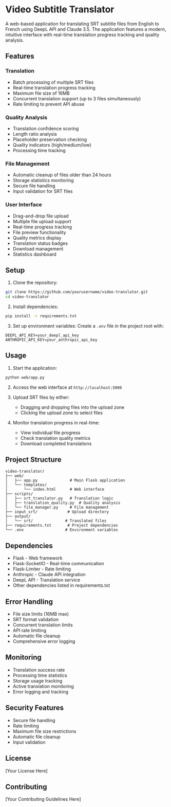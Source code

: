 # Video Subtitle Translator

A web-based application for translating SRT subtitle files from English to French using DeepL API and Claude 3.5. The application features a modern, intuitive interface with real-time translation progress tracking and quality analysis.

## Features

### Translation
- Batch processing of multiple SRT files
- Real-time translation progress tracking
- Maximum file size of 16MB
- Concurrent translation support (up to 3 files simultaneously)
- Rate limiting to prevent API abuse

### Quality Analysis
- Translation confidence scoring
- Length ratio analysis
- Placeholder preservation checking
- Quality indicators (high/medium/low)
- Processing time tracking

### File Management
- Automatic cleanup of files older than 24 hours
- Storage statistics monitoring
- Secure file handling
- Input validation for SRT files

### User Interface
- Drag-and-drop file upload
- Multiple file upload support
- Real-time progress tracking
- File preview functionality
- Quality metrics display
- Translation status badges
- Download management
- Statistics dashboard

## Setup

1. Clone the repository:
```bash
git clone https://github.com/yourusername/video-translator.git
cd video-translator
```

2. Install dependencies:
```bash
pip install -r requirements.txt
```

3. Set up environment variables:
Create a `.env` file in the project root with:
```
DEEPL_API_KEY=your_deepl_api_key
ANTHROPIC_API_KEY=your_anthropic_api_key
```

## Usage

1. Start the application:
```bash
python web/app.py
```

2. Access the web interface at `http://localhost:5000`

3. Upload SRT files by either:
   - Dragging and dropping files into the upload zone
   - Clicking the upload zone to select files

4. Monitor translation progress in real-time:
   - View individual file progress
   - Check translation quality metrics
   - Download completed translations

## Project Structure

```
video-translator/
├── web/
│   ├── app.py              # Main Flask application
│   └── templates/
│       └── index.html      # Web interface
├── scripts/
│   ├── srt_translator.py   # Translation logic
│   ├── translation_quality.py  # Quality analysis
│   └── file_manager.py     # File management
├── input_srt/             # Upload directory
├── output/
│   └── srt/              # Translated files
├── requirements.txt       # Project dependencies
└── .env                  # Environment variables
```

## Dependencies

- Flask - Web framework
- Flask-SocketIO - Real-time communication
- Flask-Limiter - Rate limiting
- Anthropic - Claude API integration
- DeepL API - Translation service
- Other dependencies listed in requirements.txt

## Error Handling

- File size limits (16MB max)
- SRT format validation
- Concurrent translation limits
- API rate limiting
- Automatic file cleanup
- Comprehensive error logging

## Monitoring

- Translation success rate
- Processing time statistics
- Storage usage tracking
- Active translation monitoring
- Error logging and tracking

## Security Features

- Secure file handling
- Rate limiting
- Maximum file size restrictions
- Automatic file cleanup
- Input validation

## License

[Your License Here]

## Contributing

[Your Contributing Guidelines Here]